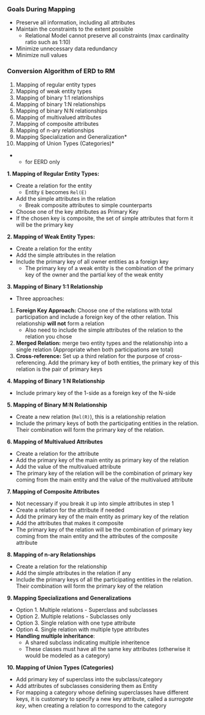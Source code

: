 ### Goals During Mapping
 - Preserve all information, including all attributes
 - Maintain the constraints to the extent possible
	 - Relational Model cannot preserve all constraints (max cardinality ratio such as 1:10)
 - Minimize unnecessary data redundancy
 - Minimize null values

### Conversion Algorithm of ERD to RM
 1. Mapping of regular entity types
 2. Mapping of weak entity types
 3. Mapping of binary 1:1 relationships
 4. Mapping of binary 1:N relationships
 5. Mapping of binary N:N relationships
 6. Mapping of multivalued attributes
 7. Mapping of composite attributes
 8. Mapping of n-ary relationships
 9. Mapping Specialization and Generalization*
 10. Mapping of Union Types (Categories)*
 * * for EERD only

**1. Mapping of Regular Entity Types:**
 - Create a relation for the entity
	 - Entity `E` becomes `Rel(E)`
 - Add the simple attributes in the relation
	 - Break composite attributes to simple counterparts
 - Choose one of the key attributes as Primary Key
 - If the chosen key is composite, the set of simple attributes that form it will be the primary key

**2. Mapping of Weak Entity Types:**
 - Create a relation for the entity
 - Add the simple attributes in the relation
 - Include the primary key of all owner entities as a foreign key
	 - The primary key of a weak entity is the combination of the primary key of the owner and the partial key of the weak entity

**3. Mapping of Binary 1:1 Relationship**
 - Three approaches:
 1. **Foreign Key Approach:** Choose one of the relations with total participation and include a foreign key of the other relation. This relationship **will not** form a relation
	 - Also need to include the simple attributes of the relation to the relation you chose
 2. **Merged Relation:** merge two entity types and the relationship into a single relation (Appropriate when both participations are total)
 3. **Cross-reference:** Set up a third relation for the purpose of cross-referencing. Add the primary key of both entities, the primary key of this relation is the pair of primary keys

**4. Mapping of Binary 1:N Relationship**
 - Include primary key of the 1-side as a foreign key of the N-side

**5. Mapping of Binary M:N Relationship**
 - Create a new relation (`Rel(R)`), this is a relationship relation
 - Include the primary keys of both the participating entities in the relation. Their combination will form the primary key of the relation.

**6. Mapping of Multivalued Attributes**
 - Create a relation for the attribute
 - Add the primary key of the main entity as primary key of the relation
 - Add the value of the multivalued attribute
 - The primary key of the relation will be the combination of primary key coming from the main entity and the value of the multivalued attribute

**7. Mapping of Composite Attributes**
 - Not necessary if you break it up into simple attributes in step 1
 - Create a relation for the attribute if needed
 - Add the primary key of the main entity as primary key of the relation
 - Add the attributes that makes it composite
 - The primary key of the relation will be the combination of primary key coming from the main entity and the attributes of the composite attribute

**8. Mapping of n-ary Relationships**
 - Create a relation for the relationship
 - Add the simple attributes in the relation if any
 - Include the primary keys of all the participating entities in the relation. Their combination will form the primary key of the relation

**9. Mapping Specializations and Generalizations**
 - Option 1. Multiple relations - Superclass and subclasses
 - Option 2. Multiple relations - Subclasses only
 - Option 3. Single relation with one type attribute
 - Option 4. Single relation with multiple type attributes
 - **Handling multiple inheritance**:
	 - A shared subclass indicating multiple inheritence
	 - These classes must have all the same key attributes (otherwise it would be modeled as a category)

**10. Mapping of Union Types (Categories)**
 - Add primary key of superclass into the subclass/category
 - Add attributes of subclasses considering them as Entity
 - For mapping a category whose defining superclasses have different keys, it is customary to specify a new key attribute, called a *surrogate key*, when creating a relation to correspond to the category
